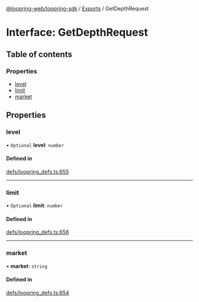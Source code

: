 [@loopring-web/loopring-sdk](../README.md) / [Exports](../modules.md) / GetDepthRequest

# Interface: GetDepthRequest

## Table of contents

### Properties

- [level](GetDepthRequest.md#level)
- [limit](GetDepthRequest.md#limit)
- [market](GetDepthRequest.md#market)

## Properties

### level

• `Optional` **level**: `number`

#### Defined in

[defs/loopring_defs.ts:655](https://github.com/Loopring/loopring_sdk/blob/a4b843d/src/defs/loopring_defs.ts#L655)

___

### limit

• `Optional` **limit**: `number`

#### Defined in

[defs/loopring_defs.ts:656](https://github.com/Loopring/loopring_sdk/blob/a4b843d/src/defs/loopring_defs.ts#L656)

___

### market

• **market**: `string`

#### Defined in

[defs/loopring_defs.ts:654](https://github.com/Loopring/loopring_sdk/blob/a4b843d/src/defs/loopring_defs.ts#L654)
